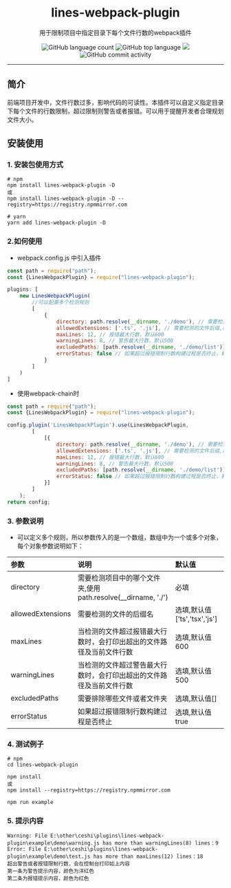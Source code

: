 <h1 align="center">lines-webpack-plugin</h1>

<p align="center">用于限制项目中指定目录下每个文件行数的webpack插件</p>

<p align="center">
    <img alt="GitHub language count" src="https://img.shields.io/github/languages/count/binginsist/lines-webpack-plugin" />
    <img src="https://img.shields.io/github/languages/top/binginsist/lines-webpack-plugin?style=flat-square&color=green"  alt="GitHub top language" />
    <img src="https://img.shields.io/badge/dynamic/json?color=green&label=github&query=%24.data.totalSubs&url=https%3A%2F%2Fapi.spencerwoo.com%2Fsubstats%2F%3Fsource%3Dgithub%26queryKey%3Dbinginsist&style=flat-square&logo=github" />
    <img alt="GitHub commit activity" src="https://img.shields.io/github/commit-activity/m/binginsist/lines-webpack-plugin?color=yellow">
</p>

---

## 简介

前端项目开发中，文件行数过多，影响代码的可读性。本插件可以自定义指定目录下每个文件的行数限制，超过限制则警告或者报错。可以用于提醒开发者合理规划文件大小。

## 安装使用

### 1. 安装包使用方式

```shell
# npm
npm install lines-webpack-plugin -D
或
npm install lines-webpack-plugin -D --registry=https://registry.npmmirror.com

# yarn
yarn add lines-webpack-plugin -D
```

### 2.如何使用
- webpack.config.js 中引入插件
```js
const path = require("path");
const {LinesWebpackPlugin} = require("lines-webpack-plugin");
```

```js
plugins: [
    new LinesWebpackPlugin(
        //可以配置多个检测规则
        [
            {
                directory: path.resolve(__dirname, './demo'), // 需要检测的目录
                allowedExtensions: ['.ts', '.js'], // 需要检测的文件后缀,默认['ts','tsx','js']
                maxLines: 12, // 报错最大行数，默认600
                warningLines: 8, // 警告最大行数，默认500
                excludedPaths: [path.resolve(__dirname, './demo/list')], // 需要排除文件夹或文件，默认[]
                errorStatus: false // 如果超过报错限制行数构建过程是否终止，默认true
            }
        ]
    )
]
```

- 使用webpack-chain时
```js
const path = require("path");
const {LinesWebpackPlugin} = require("lines-webpack-plugin");
```

```js
config.plugin('LinesWebpackPlugin').use(LinesWebpackPlugin,
        [
            [{
                directory: path.resolve(__dirname, './demo'), // 需要检测的目录
                allowedExtensions: ['.ts', '.js'], // 需要检测的文件后缀,默认['ts','tsx','js']
                maxLines: 12, // 报错最大行数，默认600
                warningLines: 8, // 警告最大行数，默认500
                excludedPaths: [path.resolve(__dirname, './demo/list')], // 需要排除文件夹或文件，默认[]
                errorStatus: false // 如果超过报错限制行数构建过程是否终止，默认true
            }]
        ]
    );
return config;
```
### 3. 参数说明
- 可以定义多个规则，所以参数传入的是一个数组，数组中为一个或多个对象，每个对象参数说明如下： 

| 参数                | 说明                                                 | 默认值                         |
|:------------------|:---------------------------------------------------|:----------------------------|
| directory         | 需要检测项目中的哪个文件夹,使用path.resolve(__dirname, './')      | 必填                          |
| allowedExtensions | 需要检测的文件的后缀名                                        | 选填,默认值['ts','tsx','js']     |
| maxLines | 当检测的文件超过报错最大行数时，会打印出超出的文件路径及当前文件行数                 | 选填,默认值600                    |
| warningLines | 当检测的文件超过警告最大行数时，会打印出超出的文件路径及当前文件行数                 | 选填,默认值500                   |
| excludedPaths | 需要排除哪些文件或者文件夹                                      | 选填,默认值[]                    |
| errorStatus | 如果超过报错限制行数构建过程是否终止                                 | 选填,默认值true                  |


### 4. 测试例子

```shell
# npm
cd lines-webpack-plugin

npm install 
或
npm install --registry=https://registry.npmmirror.com

npm run example
```
### 5. 提示内容

```text
Warning: File E:\other\ceshi\plugins\lines-webpack-plugin\example\demo\warning.js has more than warningLines(8) lines：9
Error: File E:\other\ceshi\plugins\lines-webpack-plugin\example\demo\test.js has more than maxLines(12) lines：18
超出警告或者报错限制行数，会在控制台打印如上内容
第一条为警告提示内容，颜色为洋红色
第二条为报错提示内容，颜色为红色

```